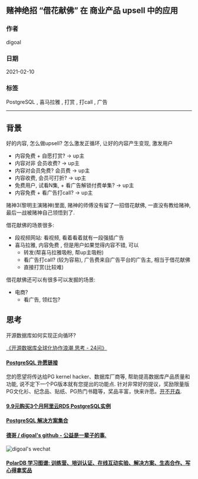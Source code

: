 ## 赌神绝招 “借花献佛” 在 商业产品 upsell 中的应用
  
### 作者  
digoal  
  
### 日期  
2021-02-10   
  
### 标签  
PostgreSQL , 喜马拉雅 , 打赏 , 打call , 广告    
  
----  
  
## 背景  
好的内容, 怎么做upsell? 怎么激发正循环, 让好的内容产生变现, 激发用户  
  
- 内容免费 + 自愿打赏?     -> up主  
- 内容对非 会员收费?       -> up主  
- 内容对会员免费?  会员费   ->  up主  
- 内容收费, 会员可打折?     -> up主  
- 免费用户, 试看N集, + 看广告解锁付费单集?  -> up主  
- 内容免费 + 看广告打call?     -> up主  
  
赌神3(黎明主演赌神)里面, 赌神的师傅没有留了一招借花献佛, 一直没有教给赌神, 最后一战被赌神自己领悟到了.   
  
借花献佛的场景很多:  
- 段视频网站: 看视频, 看着看着就有一段强插广告  
- 喜马拉雅, 内容免费 , 但是用户如果觉得内容不错, 可以  
    - 转发(帮喜马拉雅吸粉, 帮up主吸粉)  
    - 看广告打call? (较为容易), 广告费来自广告平台的广告主, 相当于借花献佛  
    - 直接打赏(比较难)  
  
借花献佛还可以有很多可以发掘的场景:  
- 电商?  
    - 看广告, 领红包?  
  
## 思考
开源数据库如何实现正向循环?   
  
[《开源数据库全球化协作浪潮 思考 - 24问》](../202101/20210120_02.md)  
    
  
#### [PostgreSQL 许愿链接](https://github.com/digoal/blog/issues/76 "269ac3d1c492e938c0191101c7238216")
您的愿望将传达给PG kernel hacker、数据库厂商等, 帮助提高数据库产品质量和功能, 说不定下一个PG版本就有您提出的功能点. 针对非常好的提议，奖励限量版PG文化衫、纪念品、贴纸、PG热门书籍等，奖品丰富，快来许愿。[开不开森](https://github.com/digoal/blog/issues/76 "269ac3d1c492e938c0191101c7238216").  
  
  
#### [9.9元购买3个月阿里云RDS PostgreSQL实例](https://www.aliyun.com/database/postgresqlactivity "57258f76c37864c6e6d23383d05714ea")
  
  
#### [PostgreSQL 解决方案集合](https://yq.aliyun.com/topic/118 "40cff096e9ed7122c512b35d8561d9c8")
  
  
#### [德哥 / digoal's github - 公益是一辈子的事.](https://github.com/digoal/blog/blob/master/README.md "22709685feb7cab07d30f30387f0a9ae")
  
  
![digoal's wechat](../pic/digoal_weixin.jpg "f7ad92eeba24523fd47a6e1a0e691b59")
  
  
#### [PolarDB 学习图谱: 训练营、培训认证、在线互动实验、解决方案、生态合作、写心得拿奖品](https://www.aliyun.com/database/openpolardb/activity "8642f60e04ed0c814bf9cb9677976bd4")
  
